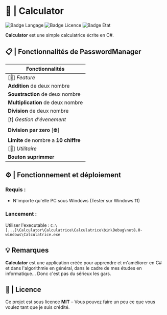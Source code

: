 # 🧮 | Calculator
![Badge Langage](https://img.shields.io/badge/Langage%20-%20C%23-purple?style=plastic)
![Badge Licence](https://img.shields.io/badge/Licence%20:-MIT-darkblue?style=plastic)
![Badge État](https://img.shields.io/badge/État%20%3A-Fini-green?style=plastic)

**Calculator** est une simple calculatrice écrite en C#.

## 📋 | Fonctionnalités de PasswordManager

| **Fonctionnalités**                                            |
|----------------------------------------------------------------|
| [🧩]  *Feature*                                                |
| **Addition** de deux nombre                                    |
| **Soustraction** de deux nombre                                |
| **Multiplication** de deux nombre                              |
| **Division** de deux nombre                                    |
| [❗] *Gestion d'évenement*                                    |
| **Division par zero** [⛔]                                    |
| **Limite** de nombre a **10 chiffre**                           |
| [🔩]  *Utilitaire*                                             |
| **Bouton suprimmer**                                           |

## ⚙️ | Fonctionnement et déploiement 
### Requis :
- N'importe qu'elle PC sous Windows (Tester sur Windows 11)
### Lancement :
Utiliser l'executable : `C:\[...]\Calculator\Calculatrice\Calculatrice\bin\Debug\net8.0-windows\Calculatrice.exe`

## 💡 Remarques 
**Calculator** est une application créée pour apprendre et m'améliorer en C# et dans l'algorithmie en général, dans le cadre de mes études en informatique... Donc c'est pas du sérieux les gars.

## 📜 | Licence

Ce projet est sous licence **MIT** – Vous pouvez faire un peu ce que vous voulez tant que je suis crédité.
